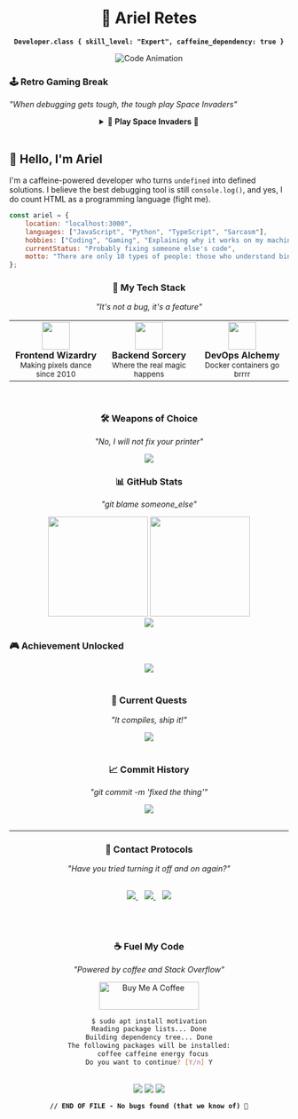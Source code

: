 # 

<div align="center">

# 🚀 Ariel Retes

**`Developer.class { skill_level: "Expert", caffeine_dependency: true }`**

<img src="https://readme-typing-svg.herokuapp.com?font=JetBrains+Mono&size=18&duration=3000&pause=800&color=F97316&center=true&vCenter=true&width=600&lines=console.log(%22Hello%2C+World!%22);while(coffee+%3E+0)+%7B+code();+%7D;git+commit+-m+%22Fixed+it+(hopefully)%22;npm+install+happiness" alt="Code Animation" />

</div>

### 🕹️ **Retro Gaming Break**
*"When debugging gets tough, the tough play Space Invaders"*

<div align="center">
  <details>
    <summary>🚀 <strong>Play Space Invaders</strong> 🚀</summary>
    <br>
    <div id="game-container">
      <canvas id="spaceInvaders" width="600" height="400" style="border: 2px solid #bd93f9; background: linear-gradient(180deg, #1a1a2e 0%, #16213e 50%, #0f3460 100%); border-radius: 8px;"></canvas>
      <br>
      <p style="margin: 10px 0; color: #ff79c6; font-family: monospace;">
        <strong>Controls:</strong> ← → Arrow Keys to Move | Spacebar to Shoot | ESC to Pause
      </p>
      <p style="margin: 5px 0; color: #50fa7b; font-family: monospace; font-size: 14px;">
        Score: <span id="score">0</span> | Lives: <span id="lives">3</span> | Level: <span id="level">1</span>
      </p>
    </div>
    
    <script>
      const canvas = document.getElementById('spaceInvaders');
      const ctx = canvas.getContext('2d');
      
      // Game state
      let gameState = {
        score: 0,
        lives: 3,
        level: 1,
        gameRunning: true,
        paused: false
      };
      
      // Player
      const player = {
        x: canvas.width / 2 - 25,
        y: canvas.height - 60,
        width: 50,
        height: 30,
        speed: 5,
        color: '#50fa7b'
      };
      
      // Arrays for game objects
      let bullets = [];
      let invaders = [];
      let invaderBullets = [];
      let particles = [];
      
      // Create invaders
      function createInvaders() {
        invaders = [];
        for (let row = 0; row < 5; row++) {
          for (let col = 0; col < 10; col++) {
            invaders.push({
              x: col * 55 + 50,
              y: row * 40 + 50,
              width: 35,
              height: 25,
              alive: true,
              color: row < 2 ? '#ff79c6' : row < 4 ? '#8be9fd' : '#ffb86c'
            });
          }
        }
      }
      
      // Create particle effect
      function createParticles(x, y, color) {
        for (let i = 0; i < 8; i++) {
          particles.push({
            x: x,
            y: y,
            vx: (Math.random() - 0.5) * 6,
            vy: (Math.random() - 0.5) * 6,
            life: 30,
            color: color
          });
        }
      }
      
      // Draw functions
      function drawPlayer() {
        ctx.fillStyle = player.color;
        ctx.fillRect(player.x, player.y, player.width, player.height);
        
        // Add glow effect
        ctx.shadowColor = player.color;
        ctx.shadowBlur = 10;
        ctx.fillRect(player.x + 5, player.y - 5, player.width - 10, 5);
        ctx.shadowBlur = 0;
      }
      
      function drawInvaders() {
        invaders.forEach(invader => {
          if (invader.alive) {
            ctx.fillStyle = invader.color;
            ctx.fillRect(invader.x, invader.y, invader.width, invader.height);
            
            // Add glow effect
            ctx.shadowColor = invader.color;
            ctx.shadowBlur = 5;
            ctx.fillRect(invader.x + 5, invader.y + 5, invader.width - 10, invader.height - 10);
            ctx.shadowBlur = 0;
          }
        });
      }
      
      function drawBullets() {
        ctx.fillStyle = '#f1fa8c';
        bullets.forEach(bullet => {
          ctx.fillRect(bullet.x, bullet.y, bullet.width, bullet.height);
        });
        
        ctx.fillStyle = '#ff5555';
        invaderBullets.forEach(bullet => {
          ctx.fillRect(bullet.x, bullet.y, bullet.width, bullet.height);
        });
      }
      
      function drawParticles() {
        particles.forEach(particle => {
          ctx.globalAlpha = particle.life / 30;
          ctx.fillStyle = particle.color;
          ctx.fillRect(particle.x, particle.y, 3, 3);
          ctx.globalAlpha = 1;
        });
      }
      
      // Update functions
      function updateBullets() {
        bullets = bullets.filter(bullet => {
          bullet.y -= bullet.speed;
          return bullet.y > 0;
        });
        
        invaderBullets = invaderBullets.filter(bullet => {
          bullet.y += bullet.speed;
          return bullet.y < canvas.height;
        });
      }
      
      function updateParticles() {
        particles = particles.filter(particle => {
          particle.x += particle.vx;
          particle.y += particle.vy;
          particle.life--;
          return particle.life > 0;
        });
      }
      
      function updateInvaders() {
        let moveDown = false;
        let leftMost = canvas.width;
        let rightMost = 0;
        
        invaders.forEach(invader => {
          if (invader.alive) {
            leftMost = Math.min(leftMost, invader.x);
            rightMost = Math.max(rightMost, invader.x + invader.width);
          }
        });
        
        if (leftMost <= 0 || rightMost >= canvas.width) {
          moveDown = true;
        }
        
        invaders.forEach(invader => {
          if (invader.alive) {
            if (moveDown) {
              invader.y += 20;
            } else {
              invader.x += leftMost <= 0 ? 1 : -1;
            }
          }
        });
      }
      
      // Collision detection
      function checkCollisions() {
        // Bullet vs invaders
        bullets.forEach((bullet, bulletIndex) => {
          invaders.forEach((invader, invaderIndex) => {
            if (invader.alive && 
                bullet.x < invader.x + invader.width &&
                bullet.x + bullet.width > invader.x &&
                bullet.y < invader.y + invader.height &&
                bullet.y + bullet.height > invader.y) {
              
              invader.alive = false;
              bullets.splice(bulletIndex, 1);
              gameState.score += 10;
              createParticles(invader.x + invader.width/2, invader.y + invader.height/2, invader.color);
            }
          });
        });
        
        // Invader bullets vs player
        invaderBullets.forEach((bullet, bulletIndex) => {
          if (bullet.x < player.x + player.width &&
              bullet.x + bullet.width > player.x &&
              bullet.y < player.y + player.height &&
              bullet.y + bullet.height > player.y) {
            
            invaderBullets.splice(bulletIndex, 1);
            gameState.lives--;
            createParticles(player.x + player.width/2, player.y + player.height/2, player.color);
            
            if (gameState.lives <= 0) {
              gameState.gameRunning = false;
            }
          }
        });
      }
      
      // Input handling
      const keys = {};
      
      document.addEventListener('keydown', (e) => {
        keys[e.key] = true;
        
        if (e.key === ' ') {
          e.preventDefault();
          if (bullets.length < 3) {
            bullets.push({
              x: player.x + player.width/2 - 2,
              y: player.y,
              width: 4,
              height: 10,
              speed: 7
            });
          }
        }
        
        if (e.key === 'Escape') {
          gameState.paused = !gameState.paused;
        }
      });
      
      document.addEventListener('keyup', (e) => {
        keys[e.key] = false;
      });
      
      // Game loop
      function gameLoop() {
        if (!gameState.gameRunning || gameState.paused) {
          ctx.fillStyle = 'rgba(0, 0, 0, 0.7)';
          ctx.fillRect(0, 0, canvas.width, canvas.height);
          ctx.fillStyle = '#ff79c6';
          ctx.font = '30px monospace';
          ctx.textAlign = 'center';
          ctx.fillText(gameState.gameRunning ? 'PAUSED' : 'GAME OVER', canvas.width/2, canvas.height/2);
          ctx.font = '16px monospace';
          ctx.fillText('Press ESC to ' + (gameState.gameRunning ? 'resume' : 'restart'), canvas.width/2, canvas.height/2 + 40);
          
          if (!gameState.gameRunning && keys['Escape']) {
            // Restart game
            gameState = { score: 0, lives: 3, level: 1, gameRunning: true, paused: false };
            bullets = [];
            invaderBullets = [];
            particles = [];
            createInvaders();
          }
          
          requestAnimationFrame(gameLoop);
          return;
        }
        
        // Clear canvas
        ctx.fillStyle = 'rgba(26, 26, 46, 0.1)';
        ctx.fillRect(0, 0, canvas.width, canvas.height);
        
        // Handle input
        if (keys['ArrowLeft'] && player.x > 0) {
          player.x -= player.speed;
        }
        if (keys['ArrowRight'] && player.x < canvas.width - player.width) {
          player.x += player.speed;
        }
        
        // Update game objects
        updateBullets();
        updateInvaders();
        updateParticles();
        checkCollisions();
        
        // Invaders shoot randomly
        if (Math.random() < 0.02) {
          const aliveInvaders = invaders.filter(inv => inv.alive);
          if (aliveInvaders.length > 0) {
            const shooter = aliveInvaders[Math.floor(Math.random() * aliveInvaders.length)];
            invaderBullets.push({
              x: shooter.x + shooter.width/2 - 2,
              y: shooter.y + shooter.height,
              width: 4,
              height: 8,
              speed: 3
            });
          }
        }
        
        // Draw everything
        drawPlayer();
        drawInvaders();
        drawBullets();
        drawParticles();
        
        // Check win condition
        if (invaders.every(inv => !inv.alive)) {
          gameState.level++;
          createInvaders();
        }
        
        // Update UI
        document.getElementById('score').textContent = gameState.score;
        document.getElementById('lives').textContent = gameState.lives;
        document.getElementById('level').textContent = gameState.level;
        
        requestAnimationFrame(gameLoop);
      }
      
      // Initialize game
      createInvaders();
      gameLoop();
    </script>
  </details>
</div>

<br>

## 🤖 Hello, I'm Ariel

I'm a caffeine-powered developer who turns `undefined` into defined solutions. I believe the best debugging tool is still `console.log()`, and yes, I do count HTML as a programming language (fight me). 

```javascript
const ariel = {
    location: "localhost:3000",
    languages: ["JavaScript", "Python", "TypeScript", "Sarcasm"],
    hobbies: ["Coding", "Gaming", "Explaining why it works on my machine"],
    currentStatus: "Probably fixing someone else's code",
    motto: "There are only 10 types of people: those who understand binary and those who don't"
};
```

<div align="center">

### 🔧 **My Tech Stack** 
*"It's not a bug, it's a feature"*

</div>

<table align="center">
<tr>
<td align="center" width="33%">
<img src="https://media.giphy.com/media/ln7z2eWriiQAllfVcn/giphy.gif" width="50" height="50"/>
<br><strong>Frontend Wizardry</strong>
<br><sub>Making pixels dance since 2010</sub>
</td>
<td align="center" width="33%">
<img src="https://media.giphy.com/media/kdFc8fubgS31b8DsVu/giphy.gif" width="50" height="50"/>
<br><strong>Backend Sorcery</strong>
<br><sub>Where the real magic happens</sub>
</td>
<td align="center" width="33%">
<img src="https://media.giphy.com/media/du3J3cXyzhj75IOgvA/giphy.gif" width="50" height="50"/>
<br><strong>DevOps Alchemy</strong>
<br><sub>Docker containers go brrrr</sub>
</td>
</tr>
</table>

<br>

<div align="center">

### 🛠️ **Weapons of Choice**
*"No, I will not fix your printer"*

<img src="https://skillicons.dev/icons?i=js,ts,react,vue,nodejs,python,docker,aws,git,vscode" />

</div>

<div align="center">

### 📊 **GitHub Stats** 
*"git blame someone_else"*

<img height="180em" src="https://github-readme-stats.vercel.app/api?username=Yheng&show_icons=true&theme=dracula&hide_border=true"/>
<img height="180em" src="https://github-readme-stats.vercel.app/api/top-langs/?username=Yheng&layout=compact&theme=dracula&hide_border=true"/>

</div>

<div align="center">
  <img src="https://github-readme-streak-stats.herokuapp.com/?user=Yheng&theme=dracula&hide_border=true" />
</div>

### 🎮 **Achievement Unlocked**

<div align="center">
  <img src="https://github-profile-trophy.vercel.app/?username=Yheng&theme=dracula&no-frame=true&no-bg=false&margin-w=4" />
</div>

<br>

<div align="center">

### 🚀 **Current Quests**
*"It compiles, ship it!"*

</div>

<div align="center">
  <a href="https://github.com/Yheng/PillPulse">
    <img src="https://github-readme-stats.vercel.app/api/pin/?username=Yheng&repo=PillPulse&theme=dracula&hide_border=true" />
  </a>
</div>

<br>

<div align="center">

### 📈 **Commit History**
*"git commit -m 'fixed the thing'"*

<img src="https://github-readme-activity-graph.vercel.app/graph?username=Yheng&theme=dracula&bg_color=282a36&color=ff79c6&line=bd93f9&point=ffb86c&area_color=44475a&area=true&hide_border=true&custom_title=Code%20Contributions" />

</div>

<br>

---

<div align="center">

### 📡 **Contact Protocols**
*"Have you tried turning it off and on again?"*

<br>

<a href="mailto:yhengdesigns@gmail.com">
  <img src="https://img.shields.io/badge/Email-FF6B6B?style=for-the-badge&logo=gmail&logoColor=white" />
</a>
&nbsp;&nbsp;
<a href="https://www.linkedin.com/in/arielretes/">
  <img src="https://img.shields.io/badge/LinkedIn-4ECDC4?style=for-the-badge&logo=linkedin&logoColor=white" />
</a>
&nbsp;&nbsp;
<a href="https://buymeacoffee.com/arielretes">
  <img src="https://img.shields.io/badge/Buy%20Me%20A%20Coffee-FFDD44?style=for-the-badge&logo=buy-me-a-coffee&logoColor=black" />
</a>

<br><br>

### ☕ **Fuel My Code**
*"Powered by coffee and Stack Overflow"*

<a href="https://buymeacoffee.com/arielretes" target="_blank">
  <img src="https://cdn.buymeacoffee.com/buttons/v2/default-yellow.png" alt="Buy Me A Coffee" height="50" width="180">
</a>

<br>

```bash
$ sudo apt install motivation
Reading package lists... Done
Building dependency tree... Done
The following packages will be installed:
  coffee caffeine energy focus
Do you want to continue? [Y/n] Y
```

</div>

<br>

<div align="center">
  <img src="https://komarev.com/ghpvc/?username=Yheng&color=ff79c6&style=flat-square&label=Profile+Views" />
  <img src="https://img.shields.io/github/followers/Yheng?label=Followers&style=flat-square&color=bd93f9" />
  <img src="https://img.shields.io/badge/Status-Probably%20Debugging-red?style=flat-square" />
</div>

<div align="center">

**`// END OF FILE - No bugs found (that we know of) 🐛`**

</div>
